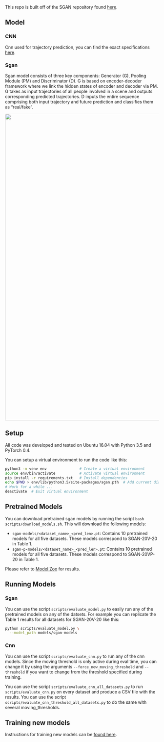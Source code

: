 This repo is built off of the SGAN repository found <a href=https://github.com/agrimgupta92/sgan/tree/master/>here</a>.

## Model
### CNN
Cnn used for trajectory prediction, you can find the exact specifications <a href=https://arxiv.org/abs/1809.00696>here</a>.

### Sgan
Sgan model consists of three key components: Generator (G), Pooling Module (PM) and Discriminator (D). G is based on encoder-decoder framework where we link the hidden states of encoder and decoder via PM. G takes as input trajectories of all people involved in a scene and outputs corresponding predicted trajectories. D inputs the entire sequence comprising both input trajectory and future prediction and classifies them as “real/fake”.

<div align='center'>
  <img src='images/model.png' width='1000px'>
</div>

## Setup
All code was developed and tested on Ubuntu 16.04 with Python 3.5 and PyTorch 0.4.

You can setup a virtual environment to run the code like this:

```bash
python3 -m venv env               # Create a virtual environment
source env/bin/activate           # Activate virtual environment
pip install -r requirements.txt   # Install dependencies
echo $PWD > env/lib/python3.5/site-packages/sgan.pth  # Add current directory to python path
# Work for a while ...
deactivate  # Exit virtual environment
```

## Pretrained Models
You can download pretrained sgan models by running the script `bash scripts/download_models.sh`. This will download the following models:

- `sgan-models/<dataset_name>_<pred_len>.pt`: Contains 10 pretrained models for all five datasets. These models correspond to SGAN-20V-20 in Table 1.
- `sgan-p-models/<dataset_name>_<pred_len>.pt`: Contains 10 pretrained models for all five datasets. These models correspond to SGAN-20VP-20 in Table 1.

Please refer to [Model Zoo](MODEL_ZOO.md) for results.

## Running Models
### Sgan
You can use the script `scripts/evaluate_model.py` to easily run any of the pretrained models on any of the datsets. For example you can replicate the Table 1 results for all datasets for SGAN-20V-20 like this:

```bash
python scripts/evaluate_model.py \
  --model_path models/sgan-models
```

### Cnn
You can use the script `scripts/evaluate_cnn.py` to run any of the cnn models.
Since the moving threshold is only active during eval time, you can change it by using the arguments `--force_new_moving_threshold` and `--threshold` if you want to change from the threshold specified during training.

You can use the script `scripts/evaluate_cnn_all_datasets.py` to run `scripts/evaluate_cnn.py` on every dataset and produce a CSV file with the results.
You can use the script `scripts/evaluate_cnn_threshold_all_datasets.py` to do the same with several moving_thresholds.

## Training new models
Instructions for training new models can be [found here](TRAINING.md).
